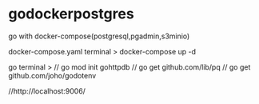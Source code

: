 # godockerpostgres
go with docker-compose(postgresql,pgadmin,s3minio)

docker-compose.yaml
terminal > docker-compose up -d

go terminal > 
// go mod init gohttpdb
// go get github.com/lib/pq
// go get github.com/joho/godotenv

//http://localhost:9006/
